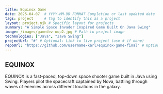 ```yaml
---
title: Equinox Game
date: 2025-04-07  # YYYY-MM-DD FORMAT Completion or last updated date
tags: project     # Tag to identify this as a project
layout: project.njk # Specific layout for projects
summary: "A Simple Space Invader Inspired Game Built On Java Swing"
image: /images/gamedev-oop2.jpg # Path to project image
technologies: ["Java", "Java Swing"]
projectUrl: "#" # Optional: Link to live project (use # if none)
repoUrl: "https://github.com/username-karl/equinox-game-final" # Optional: Link to code repo (use # if none)
---
```


## EQUINOX

EQUINOX is a fast-paced, top-down space shooter game built in Java using Swing. Players pilot the spacecraft captained by Nova, battling through waves of enemies across different locations in the galaxy.

